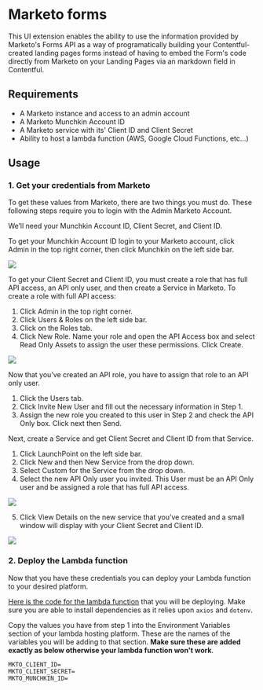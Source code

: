 # Marketo forms

This UI extension enables the ability to use the information provided by Marketo's Forms API as a way of programatically building your Contentful-created landing pages forms instead of having to embed the Form's code directly from Marketo on your Landing Pages via an markdown field in Contentful.

## Requirements

- A Marketo instance and access to an admin account
- A Marketo Munchkin Account ID
- A Marketo service with its' Client ID and Client Secret
- Ability to host a lambda function (AWS, Google Cloud Functions, etc...)

## Usage

### 1. Get your credentials from Marketo

To get these values from Marketo, there are two things you must do. These following steps require you to login with the Admin Marketo Account.

We’ll need your Munchkin Account ID, Client Secret, and Client ID.

To get your Munchkin Account ID login to your Marketo account, click Admin in the top right corner, then click Munchkin on the left side bar.

![](https://www.dropbox.com/s/m1farcavfusl2gp/get_munchkin_id.png?dl=1)

To get your Client Secret and Client ID, you must create a role that has full API access, an API only user, and then create a Service in Marketo. To create a role with full API access:

1.  Click Admin in the top right corner.
2.  Click Users & Roles on the left side bar.
3.  Click on the Roles tab.
4.  Click New Role. Name your role and open the API Access box and select Read Only Assets to assign the user these permissions. Click Create.

![](https://www.dropbox.com/s/z6x9jiw528zvfum/make_new_role.png?dl=1)

Now that you’ve created an API role, you have to assign that role to an API only user.

1.  Click the Users tab.
2.  Click Invite New User and fill out the necessary information in Step 1.
3.  Assign the new role you created to this user in Step 2 and check the API Only box. Click next then Send.

Next, create a Service and get Client Secret and Client ID from that Service.

1.  Click LaunchPoint on the left side bar.
2.  Click New and then New Service from the drop down.
3.  Select Custom for the Service from the drop down.
4.  Select the new API Only user you invited. This User must be an API Only user and be assigned a role that has full API access.

![](https://www.dropbox.com/s/gh7anbidy83tuqe/make_new_service.png?dl=1)

5.  Click View Details on the new service that you’ve created and a small window will display with your Client Secret and Client ID.

![](https://www.dropbox.com/s/g0cv9vmeebfoixz/view_details.png?dl=1)

### 2. Deploy the Lambda function

Now that you have these credentials you can deploy your Lambda function to your desired platform.

[Here is the code for the lambda function](./lambda-function.js) that you will be deploying. Make sure you are able to install dependencies as it relies upon `axios` and `dotenv`.

Copy the values you have from step 1 into the Environment Variables section of your lambda hosting platform. These are the names of the variables you will be adding to that section. **Make sure these are added exactly as below otherwise your lambda function won't work**.

```
MKTO_CLIENT_ID=
MKTO_CLIENT_SECRET=
MKTO_MUNCHKIN_ID=
```
